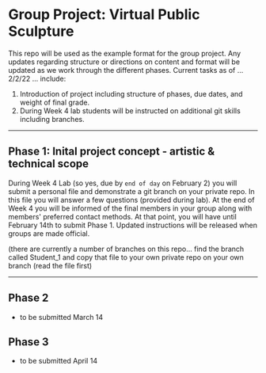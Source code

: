 # Group Project: Virtual Public Sculpture

This repo will be used as the example format for the group project. Any updates regarding structure or directions on content and format will be updated as we work through the different phases. Current tasks as of ... 2/2/22 ... include:

1. Introduction of project including structure of phases, due dates, and weight of final grade.
2. During Week 4 lab students will be instructed on additional git skills including branches.

--- 

## Phase 1: Inital project concept - artistic & technical scope

During Week 4 Lab (so yes, due by `end of day` on February 2) you will submit a personal file and demonstrate a git branch on your private repo. In this file you will answer a few questions (provided during lab). At the end of Week 4 you will be informed of the final members in your group along with members' preferred contact methods. At that point, you will have until February 14th to submit Phase 1. Updated instructions will be released when groups are made official.

(there are currently a number of branches on this repo... find the branch called Student_1 and copy that file to your own private repo on your own branch (read the file first)

---

## Phase 2

- to be submitted March 14

## Phase 3

- to be submitted April 14

